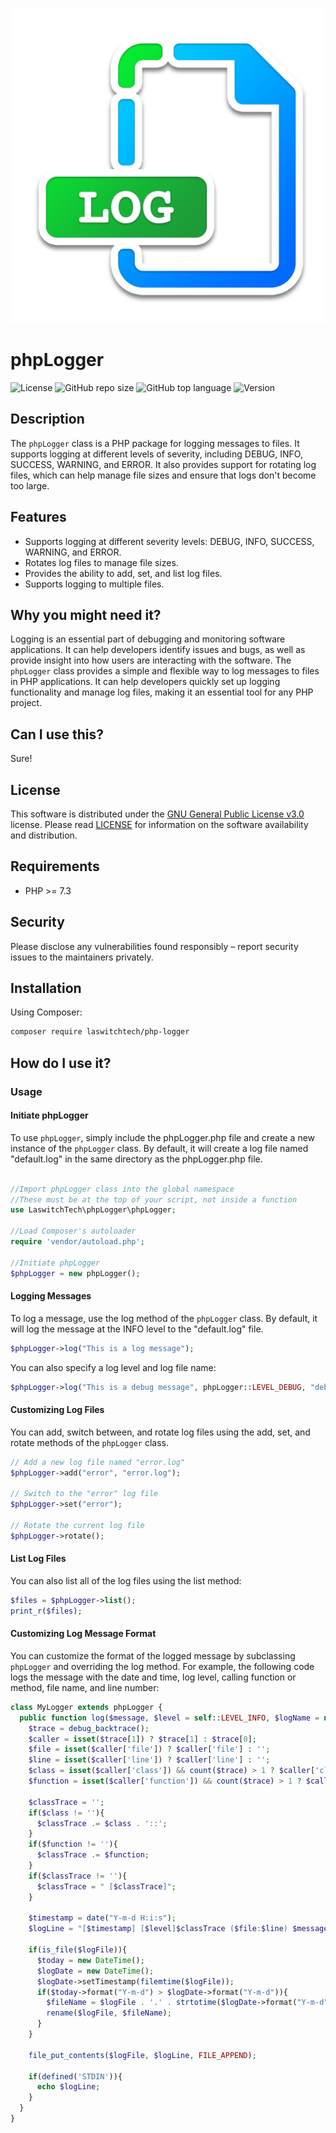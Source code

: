 ![GitHub repo logo](/dist/img/logo.png)

# phpLogger
![License](https://img.shields.io/github/license/LouisOuellet/php-logger?style=for-the-badge)
![GitHub repo size](https://img.shields.io/github/repo-size/LouisOuellet/php-logger?style=for-the-badge&logo=github)
![GitHub top language](https://img.shields.io/github/languages/top/LouisOuellet/php-logger?style=for-the-badge)
![Version](https://img.shields.io/github/v/release/LouisOuellet/php-logger?label=Version&style=for-the-badge)

## Description
The `phpLogger` class is a PHP package for logging messages to files. It supports logging at different levels of severity, including DEBUG, INFO, SUCCESS, WARNING, and ERROR. It also provides support for rotating log files, which can help manage file sizes and ensure that logs don't become too large.

## Features
  - Supports logging at different severity levels: DEBUG, INFO, SUCCESS, WARNING, and ERROR.
  - Rotates log files to manage file sizes.
  - Provides the ability to add, set, and list log files.
  - Supports logging to multiple files.

## Why you might need it?
Logging is an essential part of debugging and monitoring software applications. It can help developers identify issues and bugs, as well as provide insight into how users are interacting with the software. The `phpLogger` class provides a simple and flexible way to log messages to files in PHP applications. It can help developers quickly set up logging functionality and manage log files, making it an essential tool for any PHP project.

## Can I use this?
Sure!

## License
This software is distributed under the [GNU General Public License v3.0](https://www.gnu.org/licenses/gpl-3.0.en.html) license. Please read [LICENSE](LICENSE) for information on the software availability and distribution.

## Requirements
* PHP >= 7.3

## Security
Please disclose any vulnerabilities found responsibly – report security issues to the maintainers privately.

## Installation
Using Composer:
```sh
composer require laswitchtech/php-logger
```

## How do I use it?
### Usage
#### Initiate phpLogger
To use `phpLogger`, simply include the phpLogger.php file and create a new instance of the `phpLogger` class. By default, it will create a log file named "default.log" in the same directory as the phpLogger.php file.

```php

//Import phpLogger class into the global namespace
//These must be at the top of your script, not inside a function
use LaswitchTech\phpLogger\phpLogger;

//Load Composer's autoloader
require 'vendor/autoload.php';

//Initiate phpLogger
$phpLogger = new phpLogger();
```

#### Logging Messages
To log a message, use the log method of the `phpLogger` class. By default, it will log the message at the INFO level to the "default.log" file.

```php
$phpLogger->log("This is a log message");
```

You can also specify a log level and log file name:

```php
$phpLogger->log("This is a debug message", phpLogger::LEVEL_DEBUG, "debug");
```

#### Customizing Log Files
You can add, switch between, and rotate log files using the add, set, and rotate methods of the `phpLogger` class.

```php
// Add a new log file named "error.log"
$phpLogger->add("error", "error.log");

// Switch to the "error" log file
$phpLogger->set("error");

// Rotate the current log file
$phpLogger->rotate();
```

#### List Log Files
You can also list all of the log files using the list method:

```php
$files = $phpLogger->list();
print_r($files);
```

#### Customizing Log Message Format
You can customize the format of the logged message by subclassing `phpLogger` and overriding the log method. For example, the following code logs the message with the date and time, log level, calling function or method, file name, and line number:

```php
class MyLogger extends phpLogger {
  public function log($message, $level = self::LEVEL_INFO, $logName = null){
    $trace = debug_backtrace();
    $caller = isset($trace[1]) ? $trace[1] : $trace[0];
    $file = isset($caller['file']) ? $caller['file'] : '';
    $line = isset($caller['line']) ? $caller['line'] : '';
    $class = isset($caller['class']) && count($trace) > 1 ? $caller['class'] : '';
    $function = isset($caller['function']) && count($trace) > 1 ? $caller['function'] : '';

    $classTrace = '';
    if($class != ''){
      $classTrace .= $class . '::';
    }
    if($function != ''){
      $classTrace .= $function;
    }
    if($classTrace != ''){
      $classTrace = " [$classTrace]";
    }

    $timestamp = date("Y-m-d H:i:s");
    $logLine = "[$timestamp] [$level]$classTrace ($file:$line) $message"

    if(is_file($logFile)){
      $today = new DateTime();
      $logDate = new DateTime();
      $logDate->setTimestamp(filemtime($logFile));
      if($today->format("Y-m-d") > $logDate->format("Y-m-d")){
        $fileName = $logFile . '.' . strtotime($logDate->format("Y-m-d"));
        rename($logFile, $fileName);
      }
    }

    file_put_contents($logFile, $logLine, FILE_APPEND);

    if(defined('STDIN')){
      echo $logLine;
    }
  }
}
```
